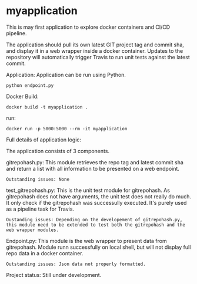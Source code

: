 # myapplication

This is may first application to explore docker containers and CI/CD pipeline.

The application should pull its own latest GIT project tag and commit sha, and display it in a web wrapper inside a docker container.
Updates to the repository will automatically trigger Travis to run unit tests against the latest commit.

Application: 
Application can be run using Python.
    
    python endpoint.py

Docker Build:

    docker build -t myapplication .
    
run:

    docker run -p 5000:5000 --rm -it myapplication


Full details of application logic:

The application consists of 3 components.

gitrepohash.py: This module retrieves the repo tag and latest commit sha and return a list with all information to be presented on a web endpoint.
    
    Outstanding issues: None
                        

test_gitrepohash.py:  This is the unit test module for gitrepohash.
                      As gitrepohash does not have arguments, the unit test does not really do much.
                      It only check if the gitrepohash was successully executed. It's purely used as a pipeline task for Travis.
    
    Oustanding issues: Depending on the developement of gitrepohash.py, this module need to be extended to test both the gitrepohash and the web wrapper modules.
    

Endpoint.py:  This module is the web wrapper to present data from gitrepohash.
              Module runn successfully on local shell, but will not display full repo data in a docker container.
              
    Outstanding issues: Json data not properly formatted.
 
 
 Project status: Still under development.
 
